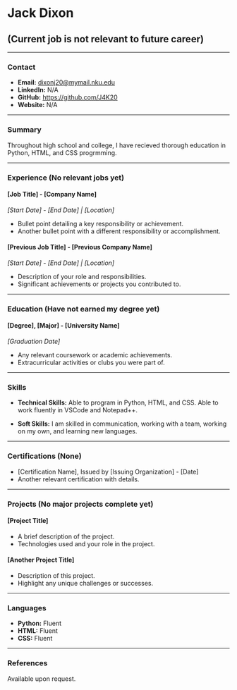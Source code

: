 # Jack Dixon
## (Current job is not relevant to future career)

---

### Contact
- **Email:** dixonj20@mymail.nku.edu
- **LinkedIn:** N/A
- **GitHub:** https://github.com/J4K20
- **Website:** N/A

---

### Summary
Throughout high school and college, I have recieved thorough education in Python, HTML, and CSS progrmming. 

---

### Experience (No relevant jobs yet)

#### [Job Title] - [Company Name]
*_[Start Date] - [End Date] | [Location]_*
- Bullet point detailing a key responsibility or achievement.
- Another bullet point with a different responsibility or accomplishment.

#### [Previous Job Title] - [Previous Company Name]
*_[Start Date] - [End Date] | [Location]_*
- Description of your role and responsibilities.
- Significant achievements or projects you contributed to.

---

### Education (Have not earned my degree yet)

#### [Degree], [Major] - [University Name]
*_[Graduation Date]_*
- Any relevant coursework or academic achievements.
- Extracurricular activities or clubs you were part of.

---

### Skills
- **Technical Skills:** Able to program in Python, HTML, and CSS. Able to work fluently in VSCode and Notepad++.

- **Soft Skills:** I am skilled in communication, working with a team, working on my own, and learning new languages.

---

### Certifications (None)
- [Certification Name], Issued by [Issuing Organization] - [Date]
- Another relevant certification with details.

---

### Projects (No major projects complete yet)
#### [Project Title]
- A brief description of the project.
- Technologies used and your role in the project.

#### [Another Project Title]
- Description of this project.
- Highlight any unique challenges or successes.

---

### Languages
- **Python:** Fluent
- **HTML:** Fluent
- **CSS:** Fluent

---

### References
Available upon request.